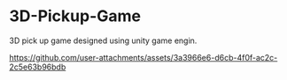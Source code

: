 # 3D-Pickup-Game
3D pick up game designed using unity game engin.


https://github.com/user-attachments/assets/3a3966e6-d6cb-4f0f-ac2c-2c5e63b96bdb

